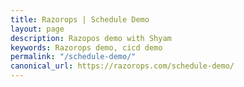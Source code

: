 ```yaml
---
title: Razorops | Schedule Demo
layout: page
description: Razopos demo with Shyam
keywords: Razorops demo, cicd demo
permalink: "/schedule-demo/"
canonical_url: https://razorops.com/schedule-demo/
---
```

<div class="mb50">
    <div class="calendly-inline-widget" data-url="https://calendly.com/razorops/demo" style="min-width:320px;height:640px;"></div>
    <script type="text/javascript" src="https://assets.calendly.com/assets/external/widget.js"></script>
</div>
